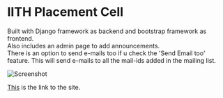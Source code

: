 # IITH Placement Cell
Built with Django framework as backend and bootstrap framework as frontend.</br>
Also includes an admin page to add announcements.</br>
There is an option to send e-mails too if u check the 'Send Email too' feature. This will send e-mails to all the mail-ids added in the mailing list.

![Screenshot](https://octodex.github.com/images/yaktocat.png)

[This](http://iithplacementcell.pythonanywhere.com) is the link to the site.
